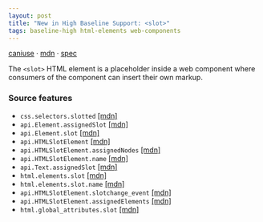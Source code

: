 ```yaml
---
layout: post
title: "New in High Baseline Support: <slot>"
tags: baseline-high html-elements web-components
---
```


[caniuse](https://caniuse.com/?search=slot) · [mdn](https://developer.mozilla.org/en-US/search?q=<slot>) · [spec](https://html.spec.whatwg.org/multipage/scripting.html#the-slot-element)

The `<slot>` HTML element is a placeholder inside a web component where consumers of the component can insert their own markup.

### Source features

- ``css.selectors.slotted`` [[mdn]](https://developer.mozilla.org/en-US/search?q=css.selectors.slotted)
- ``api.Element.assignedSlot`` [[mdn]](https://developer.mozilla.org/en-US/search?q=api.Element.assignedSlot)
- ``api.Element.slot`` [[mdn]](https://developer.mozilla.org/en-US/search?q=api.Element.slot)
- ``api.HTMLSlotElement`` [[mdn]](https://developer.mozilla.org/en-US/search?q=api.HTMLSlotElement)
- ``api.HTMLSlotElement.assignedNodes`` [[mdn]](https://developer.mozilla.org/en-US/search?q=api.HTMLSlotElement.assignedNodes)
- ``api.HTMLSlotElement.name`` [[mdn]](https://developer.mozilla.org/en-US/search?q=api.HTMLSlotElement.name)
- ``api.Text.assignedSlot`` [[mdn]](https://developer.mozilla.org/en-US/search?q=api.Text.assignedSlot)
- ``html.elements.slot`` [[mdn]](https://developer.mozilla.org/en-US/search?q=html.elements.slot)
- ``html.elements.slot.name`` [[mdn]](https://developer.mozilla.org/en-US/search?q=html.elements.slot.name)
- ``api.HTMLSlotElement.slotchange_event`` [[mdn]](https://developer.mozilla.org/en-US/search?q=api.HTMLSlotElement.slotchange_event)
- ``api.HTMLSlotElement.assignedElements`` [[mdn]](https://developer.mozilla.org/en-US/search?q=api.HTMLSlotElement.assignedElements)
- ``html.global_attributes.slot`` [[mdn]](https://developer.mozilla.org/en-US/search?q=html.global_attributes.slot)
